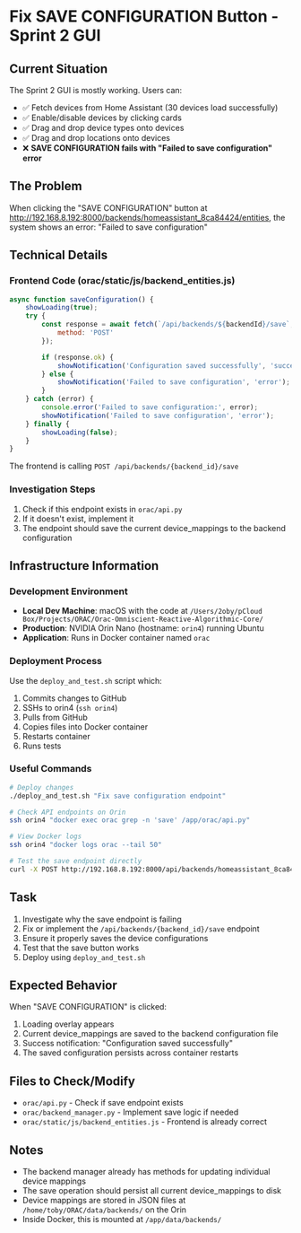 # Fix SAVE CONFIGURATION Button - Sprint 2 GUI

## Current Situation
The Sprint 2 GUI is mostly working. Users can:
- ✅ Fetch devices from Home Assistant (30 devices load successfully)
- ✅ Enable/disable devices by clicking cards
- ✅ Drag and drop device types onto devices
- ✅ Drag and drop locations onto devices
- ❌ **SAVE CONFIGURATION fails with "Failed to save configuration" error**

## The Problem
When clicking the "SAVE CONFIGURATION" button at http://192.168.8.192:8000/backends/homeassistant_8ca84424/entities, the system shows an error: "Failed to save configuration"

## Technical Details

### Frontend Code (orac/static/js/backend_entities.js)
```javascript
async function saveConfiguration() {
    showLoading(true);
    try {
        const response = await fetch(`/api/backends/${backendId}/save`, {
            method: 'POST'
        });

        if (response.ok) {
            showNotification('Configuration saved successfully', 'success');
        } else {
            showNotification('Failed to save configuration', 'error');
        }
    } catch (error) {
        console.error('Failed to save configuration:', error);
        showNotification('Failed to save configuration', 'error');
    } finally {
        showLoading(false);
    }
}
```

The frontend is calling `POST /api/backends/{backend_id}/save`

### Investigation Steps
1. Check if this endpoint exists in `orac/api.py`
2. If it doesn't exist, implement it
3. The endpoint should save the current device_mappings to the backend configuration

## Infrastructure Information

### Development Environment
- **Local Dev Machine**: macOS with the code at `/Users/2oby/pCloud Box/Projects/ORAC/Orac-Omniscient-Reactive-Algorithmic-Core/`
- **Production**: NVIDIA Orin Nano (hostname: `orin4`) running Ubuntu
- **Application**: Runs in Docker container named `orac`

### Deployment Process
Use the `deploy_and_test.sh` script which:
1. Commits changes to GitHub
2. SSHs to orin4 (`ssh orin4`)
3. Pulls from GitHub
4. Copies files into Docker container
5. Restarts container
6. Runs tests

### Useful Commands
```bash
# Deploy changes
./deploy_and_test.sh "Fix save configuration endpoint"

# Check API endpoints on Orin
ssh orin4 "docker exec orac grep -n 'save' /app/orac/api.py"

# View Docker logs
ssh orin4 "docker logs orac --tail 50"

# Test the save endpoint directly
curl -X POST http://192.168.8.192:8000/api/backends/homeassistant_8ca84424/save
```

## Task
1. Investigate why the save endpoint is failing
2. Fix or implement the `/api/backends/{backend_id}/save` endpoint
3. Ensure it properly saves the device configurations
4. Test that the save button works
5. Deploy using `deploy_and_test.sh`

## Expected Behavior
When "SAVE CONFIGURATION" is clicked:
1. Loading overlay appears
2. Current device_mappings are saved to the backend configuration file
3. Success notification: "Configuration saved successfully"
4. The saved configuration persists across container restarts

## Files to Check/Modify
- `orac/api.py` - Check if save endpoint exists
- `orac/backend_manager.py` - Implement save logic if needed
- `orac/static/js/backend_entities.js` - Frontend is already correct

## Notes
- The backend manager already has methods for updating individual device mappings
- The save operation should persist all current device_mappings to disk
- Device mappings are stored in JSON files at `/home/toby/ORAC/data/backends/` on the Orin
- Inside Docker, this is mounted at `/app/data/backends/`